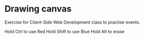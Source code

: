 # Drawing canvas
Exercise for Client-Side Web Development class to practise events.

Hold Ctrl to use Red
Hold Shift to use Blue
Hold Alt to erase
